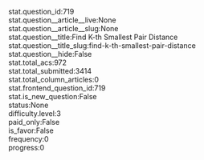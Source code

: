 stat.question_id:719  
stat.question__article__live:None  
stat.question__article__slug:None  
stat.question__title:Find K-th Smallest Pair Distance  
stat.question__title_slug:find-k-th-smallest-pair-distance  
stat.question__hide:False  
stat.total_acs:972  
stat.total_submitted:3414  
stat.total_column_articles:0  
stat.frontend_question_id:719  
stat.is_new_question:False  
status:None  
difficulty.level:3  
paid_only:False  
is_favor:False  
frequency:0  
progress:0  
